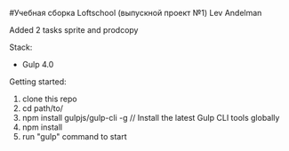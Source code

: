 #Учебная сборка Loftschool (выпускной проект №1)
Lev Andelman

Added 2 tasks sprite and prodcopy

Stack:
 - Gulp 4.0

Getting started:

1. clone this repo
2. cd path/to/
3. npm install gulpjs/gulp-cli -g  // Install the latest Gulp CLI tools globally
4. npm install
6. run "gulp" command to start

